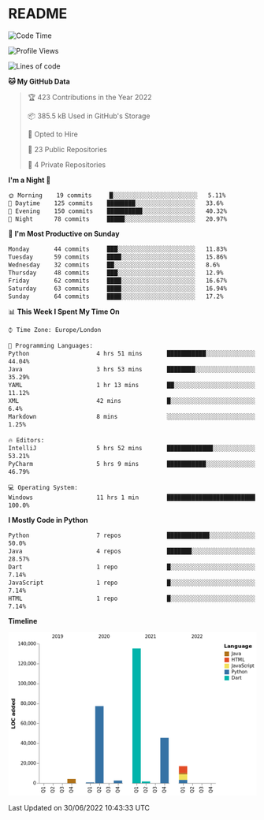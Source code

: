 # README

<!--START_SECTION:waka-->
![Code Time](http://img.shields.io/badge/Code%20Time-0%20secs-blue)

![Profile Views](http://img.shields.io/badge/Profile%20Views-0-blue)

![Lines of code](https://img.shields.io/badge/From%20Hello%20World%20I%27ve%20Written-284%20Thousand%20lines%20of%20code-blue)

**🐱 My GitHub Data** 

> 🏆 423 Contributions in the Year 2022
 > 
> 📦 385.5 kB Used in GitHub's Storage 
 > 
> 💼 Opted to Hire
 > 
> 📜 23 Public Repositories 
 > 
> 🔑 4 Private Repositories  
 > 
**I'm a Night 🦉** 

```text
🌞 Morning    19 commits     █░░░░░░░░░░░░░░░░░░░░░░░░   5.11% 
🌆 Daytime    125 commits    ████████░░░░░░░░░░░░░░░░░   33.6% 
🌃 Evening    150 commits    ██████████░░░░░░░░░░░░░░░   40.32% 
🌙 Night      78 commits     █████░░░░░░░░░░░░░░░░░░░░   20.97%

```
📅 **I'm Most Productive on Sunday** 

```text
Monday       44 commits     ███░░░░░░░░░░░░░░░░░░░░░░   11.83% 
Tuesday      59 commits     ████░░░░░░░░░░░░░░░░░░░░░   15.86% 
Wednesday    32 commits     ██░░░░░░░░░░░░░░░░░░░░░░░   8.6% 
Thursday     48 commits     ███░░░░░░░░░░░░░░░░░░░░░░   12.9% 
Friday       62 commits     ████░░░░░░░░░░░░░░░░░░░░░   16.67% 
Saturday     63 commits     ████░░░░░░░░░░░░░░░░░░░░░   16.94% 
Sunday       64 commits     ████░░░░░░░░░░░░░░░░░░░░░   17.2%

```


📊 **This Week I Spent My Time On** 

```text
⌚︎ Time Zone: Europe/London

💬 Programming Languages: 
Python                   4 hrs 51 mins       ███████████░░░░░░░░░░░░░░   44.04% 
Java                     3 hrs 53 mins       ████████░░░░░░░░░░░░░░░░░   35.29% 
YAML                     1 hr 13 mins        ██░░░░░░░░░░░░░░░░░░░░░░░   11.12% 
XML                      42 mins             █░░░░░░░░░░░░░░░░░░░░░░░░   6.4% 
Markdown                 8 mins              ░░░░░░░░░░░░░░░░░░░░░░░░░   1.25%

🔥 Editors: 
IntelliJ                 5 hrs 52 mins       █████████████░░░░░░░░░░░░   53.21% 
PyCharm                  5 hrs 9 mins        ███████████░░░░░░░░░░░░░░   46.79%

💻 Operating System: 
Windows                  11 hrs 1 min        █████████████████████████   100.0%

```

**I Mostly Code in Python** 

```text
Python                   7 repos             ████████████░░░░░░░░░░░░░   50.0% 
Java                     4 repos             ███████░░░░░░░░░░░░░░░░░░   28.57% 
Dart                     1 repo              █░░░░░░░░░░░░░░░░░░░░░░░░   7.14% 
JavaScript               1 repo              █░░░░░░░░░░░░░░░░░░░░░░░░   7.14% 
HTML                     1 repo              █░░░░░░░░░░░░░░░░░░░░░░░░   7.14%

```


**Timeline**

![Chart not found](https://raw.githubusercontent.com/XeonHis/XeonHis/main/charts/bar_graph.png) 


 Last Updated on 30/06/2022 10:43:33 UTC
<!--END_SECTION:waka-->
